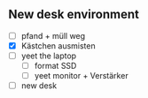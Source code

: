 ## New desk environment
- [ ] pfand + müll weg
- [x] Kästchen ausmisten
- [ ] yeet the laptop
	- [ ] format SSD
	- [ ] yeet monitor + Verstärker
- [ ] new desk